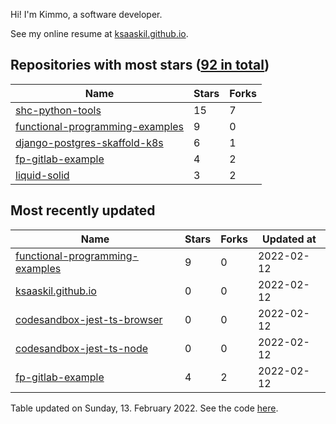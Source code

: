 Hi! I'm Kimmo, a software developer.

See my online resume at [ksaaskil.github.io](https://ksaaskil.github.io).

<!-- repositories starts -->

## Repositories with most stars ([92 in total](https://github.com/ksaaskil?tab=repositories))
| Name        | Stars           | Forks  |
| ------------- |-------------| -----|
|[shc-python-tools](https://github.com/ksaaskil/shc-python-tools)|15|7
|[functional-programming-examples](https://github.com/ksaaskil/functional-programming-examples)|9|0
|[django-postgres-skaffold-k8s](https://github.com/ksaaskil/django-postgres-skaffold-k8s)|6|1
|[fp-gitlab-example](https://github.com/ksaaskil/fp-gitlab-example)|4|2
|[liquid-solid](https://github.com/ksaaskil/liquid-solid)|3|2

<!-- repositories ends -->
<!-- recent_repositories starts -->

## Most recently updated
| Name        | Stars           | Forks  | Updated at
| ------------- |-------------| -----|-----|
|[functional-programming-examples](https://github.com/ksaaskil/functional-programming-examples)|9|0|2022-02-12
|[ksaaskil.github.io](https://github.com/ksaaskil/ksaaskil.github.io)|0|0|2022-02-12
|[codesandbox-jest-ts-browser](https://github.com/ksaaskil/codesandbox-jest-ts-browser)|0|0|2022-02-12
|[codesandbox-jest-ts-node](https://github.com/ksaaskil/codesandbox-jest-ts-node)|0|0|2022-02-12
|[fp-gitlab-example](https://github.com/ksaaskil/fp-gitlab-example)|4|2|2022-02-12

<!-- recent_repositories ends -->
<!-- updated_at starts -->
Table updated on Sunday, 13. February 2022. See the code [here](https://github.com/ksaaskil/ksaaskil).
<!-- updated_at ends -->
